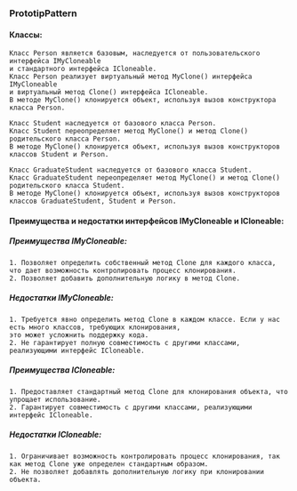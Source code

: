 ###  PrototipPattern
#### Классы:
    Класс Person является базовым, наследуется от пользовательского интерфейса IMyCloneable
    и стандартного интерфейса ICloneable.
    Класс Person реализует виртуальный метод MyClone() интерфейса IMyCloneable 
    и виртуальный метод Clone() интерфейса ICloneable.
    В методе MyClone() клонируется объект, используя вызов конструктора класса Person.

    Класс Student наследуется от базового класса Person.
    Класс Student переопределяет метод MyClone() и метод Clone() родительского класса Person.
    В методе MyClone() клонируется объект, используя вызов конструкторов классов Student и Person.
    
    Класс GraduateStudent наследуется от базового класса Student.
    Класс GraduateStudent переопределяет метод МyClone() и метод Clone() родительского класса Student.
    В методе MyClone() клонируется объект, используя вызов конструкторов классов GraduateStudent, Student и Person.
    
#### Преимущества и недостатки интерфейсов IMyCloneable и ICloneable:

##### Преимущества IMyCloneable:
    1. Позволяет определить собственный метод Clone для каждого класса, что дает возможность контролировать процесс клонирования.
    2. Позволяет добавить дополнительную логику в метод Clone.
##### Недостатки IMyCloneable:
    1. Требуется явно определить метод Clone в каждом классе. Если у нас есть много классов, требующих клонирования, 
    это может усложнить поддержку кода.
    2. Не гарантирует полную совместимость с другими классами, реализующими интерфейс ICloneable.


##### Преимущества ICloneable:
    1. Предоставляет стандартный метод Clone для клонирования объекта, что упрощает использование.
    2. Гарантирует совместимость с другими классами, реализующими интерфейс ICloneable.
##### Недостатки ICloneable:
    1. Ограничивает возможность контролировать процесс клонирования, так как метод Clone уже определен стандартным образом.
    2. Не позволяет добавлять дополнительную логику при клонировании объекта.


